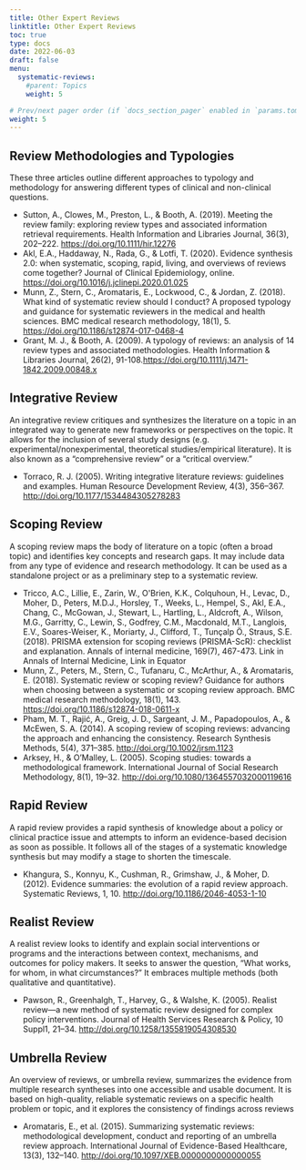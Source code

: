 ```yaml
---
title: Other Expert Reviews
linktitle: Other Expert Reviews
toc: true
type: docs
date: 2022-06-03
draft: false
menu:
  systematic-reviews:
    #parent: Topics
    weight: 5

# Prev/next pager order (if `docs_section_pager` enabled in `params.toml`)
weight: 5
---
```


## Review Methodologies and Typologies

These three articles outline different approaches to typology and methodology for answering different types of clinical and non-clinical questions.

* Sutton, A., Clowes, M., Preston, L., & Booth, A. (2019). Meeting the review family: exploring review types and associated information retrieval requirements. Health Information and Libraries Journal, 36(3), 202–222. https://doi.org/10.1111/hir.12276 
* Akl, E.A., Haddaway, N., Rada, G., & Lotfi, T. (2020). Evidence synthesis 2.0: when systematic, scoping, rapid, living, and overviews of reviews come together? Journal of Clinical Epidemiology, online. https://doi.org/10.1016/j.jclinepi.2020.01.025
* Munn, Z., Stern, C., Aromataris, E., Lockwood, C., & Jordan, Z. (2018). What kind of systematic review should I conduct? A proposed typology and guidance for systematic reviewers in the medical and health sciences. BMC medical research methodology, 18(1), 5. https://doi.org/10.1186/s12874-017-0468-4
* Grant, M. J., & Booth, A. (2009). A typology of reviews: an analysis of 14 review types and associated methodologies. Health Information & Libraries Journal, 26(2), 91-108.https://doi.org/10.1111/j.1471-1842.2009.00848.x

## Integrative Review

An integrative review critiques and synthesizes the literature on a topic in an integrated way to generate new frameworks or perspectives on the topic.  It allows for the inclusion of several study designs (e.g. experimental/nonexperimental, theoretical studies/empirical literature). It is also known as a “comprehensive review” or a “critical overview.”

* Torraco, R. J. (2005). Writing integrative literature reviews: guidelines and examples. Human Resource Development Review, 4(3), 356–367. http://doi.org/10.1177/1534484305278283

## Scoping Review

A scoping review maps the body of literature on a topic (often a broad topic) and identifies key concepts and research gaps.  It may include data from any type of evidence and research methodology.  It can be used as a standalone project or as a preliminary step to a systematic review.

* Tricco, A.C., Lillie, E., Zarin, W., O'Brien, K.K., Colquhoun, H., Levac, D., Moher, D., Peters, M.D.J., Horsley, T., Weeks, L., Hempel, S., Akl, E.A., Chang, C., McGowan, J., Stewart, L., Hartling, L., Aldcroft, A., Wilson, M.G., Garritty, C., Lewin, S., Godfrey, C.M., Macdonald, M.T., Langlois, E.V., Soares-Weiser, K., Moriarty, J., Clifford, T., Tunçalp Ö., Straus, S.E. (2018). PRISMA extension for scoping reviews (PRISMA-ScR): checklist and explanation. Annals of internal medicine, 169(7), 467-473. Link in Annals of Internal Medicine, Link in Equator
* Munn, Z., Peters, M., Stern, C., Tufanaru, C., McArthur, A., & Aromataris, E. (2018). Systematic review or scoping review? Guidance for authors when choosing between a systematic or scoping review approach. BMC medical research methodology, 18(1), 143. https://doi.org/10.1186/s12874-018-0611-x
* Pham, M. T., Rajić, A., Greig, J. D., Sargeant, J. M., Papadopoulos, A., & McEwen, S. A. (2014). A scoping review of scoping reviews: advancing the approach and enhancing the consistency. Research Synthesis Methods, 5(4), 371–385. http://doi.org/10.1002/jrsm.1123
* Arksey, H., & O’Malley, L. (2005). Scoping studies: towards a methodological framework. International Journal of Social Research Methodology, 8(1), 19–32. http://doi.org/10.1080/1364557032000119616

## Rapid Review

A rapid review provides a rapid synthesis of knowledge about a policy or clinical practice issue and attempts to inform an evidence-based decision as soon as possible.  It follows all of the stages of a systematic knowledge synthesis but may modify a stage to shorten the timescale.

* Khangura, S., Konnyu, K., Cushman, R., Grimshaw, J., & Moher, D. (2012). Evidence summaries: the evolution of a rapid review approach. Systematic Reviews, 1, 10. http://doi.org/10.1186/2046-4053-1-10

## Realist Review

A realist review looks to identify and explain social interventions or programs and the interactions between context, mechanisms, and outcomes for policy makers.  It seeks to answer the question, “What works, for whom, in what circumstances?”  It embraces multiple methods (both qualitative and quantitative).

* Pawson, R., Greenhalgh, T., Harvey, G., & Walshe, K. (2005). Realist review—a new method of systematic review designed for complex policy interventions. Journal of Health Services Research & Policy, 10 Suppl1, 21–34. http://doi.org/10.1258/1355819054308530


## Umbrella Review

An overview of reviews, or umbrella review, summarizes the evidence from multiple research syntheses into one accessible and usable document.  It is based on high-quality, reliable systematic reviews on a specific health problem or topic, and it explores the consistency of findings across reviews

* Aromataris, E., et al. (2015). Summarizing systematic reviews: methodological development, conduct and reporting of an umbrella review approach. International Journal of Evidence-Based Healthcare, 13(3), 132–140. http://doi.org/10.1097/XEB.0000000000000055

